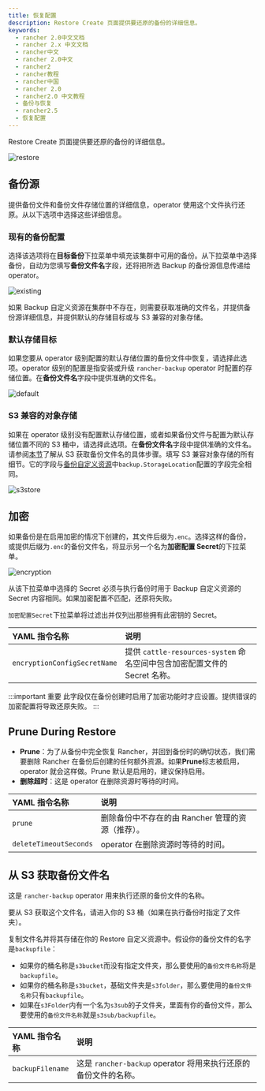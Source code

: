 ```yaml
---
title: 恢复配置
description: Restore Create 页面提供要还原的备份的详细信息。
keywords:
  - rancher 2.0中文文档
  - rancher 2.x 中文文档
  - rancher中文
  - rancher 2.0中文
  - rancher2
  - rancher教程
  - rancher中国
  - rancher 2.0
  - rancher2.0 中文教程
  - 备份与恢复
  - rancher2.5
  - 恢复配置
---
```


Restore Create 页面提供要还原的备份的详细信息。

![restore](/img/rancher/backup_restore/restore/restore.png)

## 备份源

提供备份文件和备份文件存储位置的详细信息，operator 使用这个文件执行还原。从以下选项中选择这些详细信息。

### 现有的备份配置

选择该选项将在**目标备份**下拉菜单中填充该集群中可用的备份。从下拉菜单中选择备份，自动为您填写**备份文件名**字段，还将把所选 Backup 的备份源信息传递给 operator。

![existing](/img/rancher/backup_restore/restore/existing.png)

如果 Backup 自定义资源在集群中不存在，则需要获取准确的文件名，并提供备份源详细信息，并提供默认的存储目标或与 S3 兼容的对象存储。

### 默认存储目标

如果您要从 operator 级别配置的默认存储位置的备份文件中恢复，请选择此选项。operator 级别的配置是指安装或升级 `rancher-backup` operator 时配置的存储位置。在**备份文件名**字段中提供准确的文件名。

![default](/img/rancher/backup_restore/restore/default.png)

### S3 兼容的对象存储

如果在 operator 级别没有配置默认存储位置，或者如果备份文件与配置为默认存储位置不同的 S3 桶中，请选择此选项。在**备份文件名**字段中提供准确的文件名。请参阅[本节](#从s3获取备份文件名)了解从 S3 获取备份文件名的具体步骤。填写 S3 兼容对象存储的所有细节。它的字段与[备份自定义资源](./../back-up-config/_index#存储位置)中`backup.StorageLocation`配置的字段完全相同。

![s3store](/img/rancher/backup_restore/restore/s3store.png)

## 加密

如果备份是在启用加密的情况下创建的，其文件后缀为`.enc`。选择这样的备份，或提供后缀为`.enc`的备份文件名，将显示另一个名为**加密配置 Secret**的下拉菜单。

![encryption](/img/rancher/backup_restore/restore/encryption.png)

从该下拉菜单中选择的 Secret 必须与执行备份时用于 Backup 自定义资源的 Secret 内容相同。如果加密配置不匹配，还原将失败。

`加密配置Secret`下拉菜单将过滤出并仅列出那些拥有此密钥的 Secret。

| YAML 指令名称                | 说明                                                                      |
| :--------------------------- | :------------------------------------------------------------------------ |
| `encryptionConfigSecretName` | 提供 `cattle-resources-system` 命名空间中包含加密配置文件的 Secret 名称。 |

:::important 重要
此字段仅在备份创建时启用了加密功能时才应设置。提供错误的加密配置将导致还原失败。
:::

## Prune During Restore

- **Prune**：为了从备份中完全恢复 Rancher，并回到备份时的确切状态，我们需要删除 Rancher 在备份后创建的任何额外资源。如果**Prune**标志被启用，operator 就会这样做。Prune 默认是启用的，建议保持启用。
- **删除超时**：这是 operator 在删除资源时等待的时间。

| YAML 指令名称          | 说明                                              |
| :--------------------- | :------------------------------------------------ |
| `prune`                | 删除备份中不存在的由 Rancher 管理的资源（推荐）。 |
| `deleteTimeoutSeconds` | operator 在删除资源时等待的时间。                 |

## 从 S3 获取备份文件名

这是 `rancher-backup` operator 用来执行还原的备份文件的名称。

要从 S3 获取这个文件名，请进入你的 S3 桶（如果在执行备份时指定了文件夹）。

复制文件名并将其存储在你的 Restore 自定义资源中。假设你的备份文件的名字是`backupfile`：

- 如果你的桶名称是`s3bucket`而没有指定文件夹，那么要使用的`备份文件名称`将是`backupfile`。
- 如果你的桶名称是`s3bucket`，基础文件夹是`s3folder`，那么要使用的`备份文件名称`只有`backupfile`。
- 如果在`s3Folder`内有一个名为`s3sub`的子文件夹，里面有你的备份文件，那么要使用的`备份文件名称`就是`s3sub/backupfile`。

| YAML 指令名称    | 说明                                                            |
| :--------------- | :-------------------------------------------------------------- |
| `backupFilename` | 这是 `rancher-backup` operator 将用来执行还原的备份文件的名称。 |
